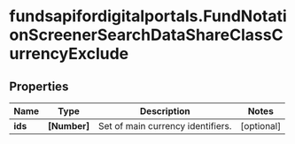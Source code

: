 # fundsapifordigitalportals.FundNotationScreenerSearchDataShareClassCurrencyExclude

## Properties

Name | Type | Description | Notes
------------ | ------------- | ------------- | -------------
**ids** | **[Number]** | Set of main currency identifiers. | [optional] 


